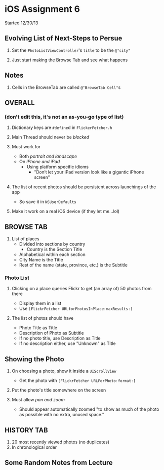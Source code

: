 iOS Assignment 6
================

Started 12/30/13

Evolving List of Next-Steps to Persue
-------------------------------------

1. Set the `PhotoListViewController`'s `title` to be the `@"city"`

1. Just start making the Browse Tab and see what happens

Notes
-----

1. Cells in the BrowseTab are called `@"BrowseTab Cell"`s

OVERALL
-------
### (don't edit this, it's not an as-you-go type of list)

1. Dictionary keys are `#define`d in `FlickerFetcher.h`

1. Main Thread should never be *blocked*

1. Must work for
    * Both *portrait and landscape*
    * On *iPhone and iPad*
        * Using platform specific idioms
            * "Don’t let your iPad version look like a gigantic iPhone screen"

1. The list of recent photos should be persistent across launchings of the app
    * So save it in `NSUserDefaults`

1. Make it work on a real iOS device (if they let me...lol)

BROWSE TAB
----------

1. List of places
    * Divided into sections by country
        * Country is the Section Title
    * Alphabetical within each section
    * City Name is the Title
    * Rest of the name (state, province, etc.) is the Subtitle

### Photo List

1. Clicking on a place queries Flickr to get (an array of) 50 photos from there
    * Display them in a list
    * Use `[FlickrFetcher URLforPhotosInPlace:maxResults:]`

1. The list of photos should have
    * Photo Title as Title
    * Description of Photo as Subtitle
    * If no photo title, use Description as Title
    * If no description either, use "Unknown" as Title

Showing the Photo
-----------------

1. On choosing a photo, show it inside a `UIScrollView`
    * Get the photo with `[FlickrFetcher URLForPhoto:format:]`

1. Put the photo's title somewhere on the screen

1. Must allow *pan and zoom*
    * Should appear automatically zoomed "to show as much of the photo as possible
      with no extra, unused space."

HISTORY TAB
-----------

1. 20 most recently viewed photos (no duplicates)
1. In chronological order

Some Random Notes from Lecture
-----------------------

